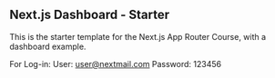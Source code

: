 ## Next.js Dashboard - Starter

This is the starter template for the Next.js App Router Course, with a dashboard example.

For Log-in:
User: user@nextmail.com
Password: 123456

